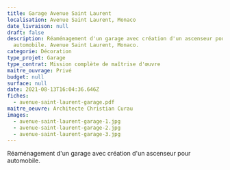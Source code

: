 ```yaml
---
title: Garage Avenue Saint Laurent
localisation: Avenue Saint Laurent, Monaco
date_livraison: null
draft: false
description: Réaménagement d'un garage avec création d'un ascenseur pour
  automobile. Avenue Saint Laurent, Monaco.
categorie: Décoration
type_projet: Garage
type_contrat: Mission complète de maîtrise d'œuvre
maitre_ouvrage: Privé
budget: null
surface: null
date: 2021-08-13T16:04:36.646Z
fiches:
  - avenue-saint-laurent-garage.pdf
maitre_oeuvre: Architecte Christian Curau
images:
  - avenue-saint-laurent-garage-1.jpg
  - avenue-saint-laurent-garage-2.jpg
  - avenue-saint-laurent-garage-3.jpg
---
```

Réaménagement d'un garage avec création d'un ascenseur pour automobile.